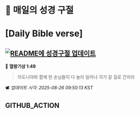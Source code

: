 # 🙏 매일의 성경 구절
# [Daily Bible verse]
## [![README에 성경구절 업데이트](https://github.com/DONGSUKA/first_test/actions/workflows/update-readme-bible.yml/badge.svg)](https://github.com/DONGSUKA/first_test/actions/workflows/update-readme-bible.yml)
<!-- START_BIBLE_VERSE -->
📖 **열왕기상 1:49**
> 아도니야와 함께 한 손님들이 다 놀라 일어나 각기 갈 길로 간지라

🕊️ _업데이트 시각: 2025-08-26 09:50:13 KST_
  <!-- END_BIBLE_VERSE -->
## GITHUB_ACTION
